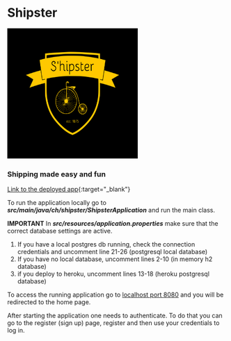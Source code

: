 # Shipster

<img src="src/main/resources/static/images/shipster_yellow_black.svg"  width="300" height="300">

### Shipping made easy and fun
[Link to the deployed app](https://shipster-app.herokuapp.com/){:target="_blank"}

To run the application locally go to ***src/main/java/ch/shipster/ShipsterApplication*** and run the main class.

**IMPORTANT**
In ***src/resources/application.properties*** make sure that the correct database settings are active.
1. If you have a local postgres db running, check the connection credentials and uncomment line 21-26 (postgresql local database)
2. If you have no local database, uncomment lines 2-10 (in memory h2 database)
3. if you deploy to heroku, uncomment lines 13-18 (heroku postgresql database)

To access the running application go to [localhost port 8080](http//:localhost:8080) and you will be redirected to the home page.

After starting the application one needs to authenticate. To do that you can go to the register (sign up) page, register and
then use your credentials to log in.